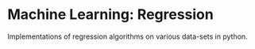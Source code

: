 # Machine Learning: Regression

Implementations of regression algorithms on various data-sets in python.
